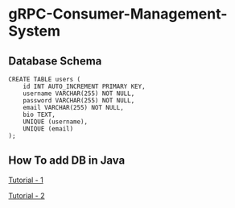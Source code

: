 # gRPC-Consumer-Management-System



## Database Schema

```
CREATE TABLE users (
    id INT AUTO_INCREMENT PRIMARY KEY,
    username VARCHAR(255) NOT NULL,
    password VARCHAR(255) NOT NULL,
    email VARCHAR(255) NOT NULL,
    bio TEXT,
    UNIQUE (username),
    UNIQUE (email)
);
```





## How To add DB in Java

[Tutorial - 1](https://www.youtube.com/watch?v=avth9uyp4LE)

[Tutorial - 2](https://www.youtube.com/watch?v=E90z9Qw8cHQ&t=7s)
